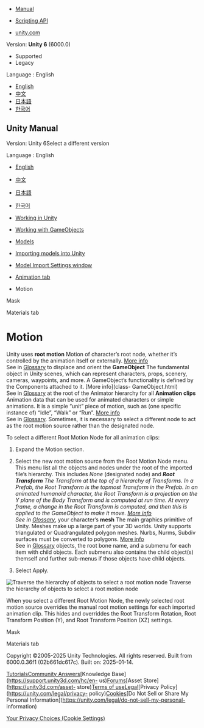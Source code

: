 [](https://docs.unity3d.com)

  * [Manual](../Manual/index.html)
  * [Scripting API](../ScriptReference/index.html)

  * [unity.com](https://unity.com/)

Version: **Unity 6** (6000.0)

  * Supported
  * Legacy

Language : English

  * [English](/Manual/AnimationRootMotionNodeOnImportedClips.html)
  * [中文](/cn/current/Manual/AnimationRootMotionNodeOnImportedClips.html)
  * [日本語](/ja/current/Manual/AnimationRootMotionNodeOnImportedClips.html)
  * [한국어](/kr/current/Manual/AnimationRootMotionNodeOnImportedClips.html)

[](https://docs.unity3d.com)

## Unity Manual

Version: Unity 6Select a different version

Language : English

  * [English](/Manual/AnimationRootMotionNodeOnImportedClips.html)
  * [中文](/cn/current/Manual/AnimationRootMotionNodeOnImportedClips.html)
  * [日本語](/ja/current/Manual/AnimationRootMotionNodeOnImportedClips.html)
  * [한국어](/kr/current/Manual/AnimationRootMotionNodeOnImportedClips.html)

  * [Working in Unity](working-in-unity.html)
  * [Working with GameObjects](working-with-gameobjects.html)
  * [Models](models.html)
  * [Importing models into Unity](models-importing.html)
  * [Model Import Settings window](class-FBXImporter.html)
  * [Animation tab](class-AnimationClip.html)
  * Motion

[](AnimationMaskOnImportedClips.html)

Mask

[](FBXImporter-Materials.html)

Materials tab

# Motion

Unity uses **root motion** Motion of character’s root node, whether it’s
controlled by the animation itself or externally. [More info](RootMotion.html)  
See in [Glossary](Glossary.html#RootMotion) to displace and orient the
**GameObject** The fundamental object in Unity scenes, which can represent
characters, props, scenery, cameras, waypoints, and more. A GameObject’s
functionality is defined by the Components attached to it. [More info](class-
GameObject.html)  
See in [Glossary](Glossary.html#GameObject) at the root of the Animator
hierarchy for all **Animation clips** Animation data that can be used for
animated characters or simple animations. It is a simple “unit” piece of
motion, such as (one specific instance of) “Idle”, “Walk” or “Run”. [More
info](class-AnimationClip.html)  
See in [Glossary](Glossary.html#AnimationClip). Sometimes, it is necessary to
select a different node to act as the root motion source rather than the
designated node.

To select a different Root Motion Node for all animation clips:

  1. Expand the Motion section.

  2. Select the new root motion source from the Root Motion Node menu. This menu list all the objects and nodes under the root of the imported file’s hierarchy. This includes _None_ (designated node) and _**Root Transform** The Transform at the top of a hierarchy of Transforms. In a Prefab, the Root Transform is the topmost Transform in the Prefab. In an animated humanoid character, the Root Transform is a projection on the Y plane of the Body Transform and is computed at run time. At every frame, a change in the Root Transform is computed, and then this is applied to the GameObject to make it move. [More info](RootMotion.html)  
See in [Glossary](Glossary.html#RootTransform)_, your character’s **mesh** The
main graphics primitive of Unity. Meshes make up a large part of your 3D
worlds. Unity supports triangulated or Quadrangulated polygon meshes. Nurbs,
Nurms, Subdiv surfaces must be converted to polygons. [More info](mesh.html)  
See in [Glossary](Glossary.html#Mesh) objects, the root bone name, and a
submenu for each item with child objects. Each submenu also contains the child
object(s) themself and further sub-menus if those objects have child objects.

  3. Select Apply.

![Traverse the hierarchy of objects to select a root motion
node](../uploads/Main/AnimationInspectorRootNodeSelectionMenu.png) Traverse
the hierarchy of objects to select a root motion node

When you select a different Root Motion Node, the newly selected root motion
source overrides the manual root motion settings for each imported animation
clip. This hides and overriddes the Root Transform Rotation, Root Transform
Position (Y), and Root Transform Position (XZ) settings.

[](AnimationMaskOnImportedClips.html)

Mask

[](FBXImporter-Materials.html)

Materials tab

Copyright ©2005-2025 Unity Technologies. All rights reserved. Built from
6000.0.36f1 (02b661dc617c). Built on: 2025-01-14.

[Tutorials](https://learn.unity.com/)[Community
Answers](https://answers.unity3d.com)[Knowledge
Base](https://support.unity3d.com/hc/en-
us)[Forums](https://forum.unity3d.com)[Asset Store](https://unity3d.com/asset-
store)[Terms of
use](https://docs.unity3d.com/Manual/TermsOfUse.html)[Legal](https://unity.com/legal)[Privacy
Policy](https://unity.com/legal/privacy-
policy)[Cookies](https://unity.com/legal/cookie-policy)[Do Not Sell or Share
My Personal Information](https://unity.com/legal/do-not-sell-my-personal-
information)

[Your Privacy Choices (Cookie Settings)](javascript:void\(0\);)

